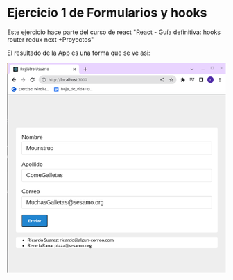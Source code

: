 # Ejercicio 1 de Formularios y hooks


Este ejercicio hace parte del curso de react "React - Guía definitiva: hooks router redux next +Proyectos"

El resultado de la App es una forma que se ve asi:

![Screenshot](Screenshot.png)